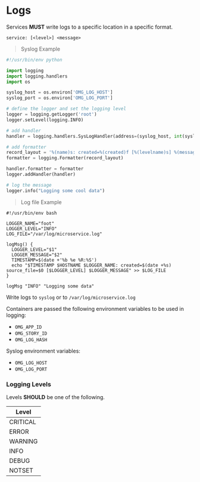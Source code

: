 # Logs <Badge text="FUTURE" type="error" vertical="middle"/>

Services **MUST** write logs to a specific location in a specific format.

```
service: [<level>] <message>
```

> Syslog Example

```python
#!/usr/bin/env python

import logging
import logging.handlers
import os

syslog_host = os.environ['OMG_LOG_HOST']
syslog_port = os.environ['OMG_LOG_PORT']

# define the logger and set the logging level
logger = logging.getLogger('root')
logger.setLevel(logging.INFO)

# add handler
handler = logging.handlers.SysLogHandler(address=(syslog_host, int(syslog_port)))

# add formatter
record_layout = '%(name)s: created=%(created)f [%(levelname)s] %(message)s'
formatter = logging.Formatter(record_layout)

handler.formatter = formatter
logger.addHandler(handler)

# log the message
logger.info("Logging some cool data")
```

> Log file Example

```shell
#!/usr/bin/env bash

LOGGER_NAME="foot"
LOGGER_LEVEL="INFO"
LOG_FILE="/var/log/microservice.log"

logMsg() {
  LOGGER_LEVEL="$1"
  LOGGER_MESSAGE="$2"
  TIMESTAMP=$(date +'%b %e %R:%S')
  echo "$TIMESTAMP $HOSTNAME $LOGGER_NAME: created=$(date +%s) source_file=$0 [$LOGGER_LEVEL] $LOGGER_MESSAGE" >> $LOG_FILE
}

logMsg "INFO" "Logging some data"
```

Write logs to `syslog` or to `/var/log/microservice.log`

Containers are passed the following environment variables to be used in logging:

- `OMG_APP_ID`
- `OMG_STORY_ID`
- `OMG_LOG_HASH`

Syslog environment variables:

- `OMG_LOG_HOST`
- `OMG_LOG_PORT`

### Logging Levels

Levels **SHOULD** be one of the following.

| Level    |
| -------- |
| CRITICAL |
| ERROR    |
| WARNING  |
| INFO     |
| DEBUG    |
| NOTSET   |

